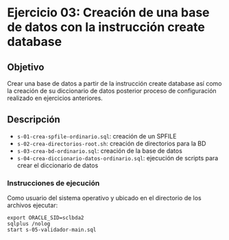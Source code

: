 # Ejercicio 03: Creación de una base de datos con la instrucción create database

## Objetivo
Crear una base de datos a partir de la instrucción create database así como la creación de su diccionario de datos posterior proceso de configuración realizado en ejercicios anteriores.

## Descripción
* `s-01-crea-spfile-ordinario.sql`: creación de un SPFILE
* `s-02-crea-directorios-root.sh`: creación de directorios para la BD
* `s-03-crea-bd-ordinario.sql`: creación de la base de datos
* `s-04-crea-diccionario-datos-ordinario.sql`: ejecución de scripts para crear el diccionario de datos

### Instrucciones de ejecución
Como usuario del sistema operativo y ubicado en el directorio de los archivos ejecutar:
```
export ORACLE_SID=sclbda2
sqlplus /nolog
start s-05-validador-main.sql
```
